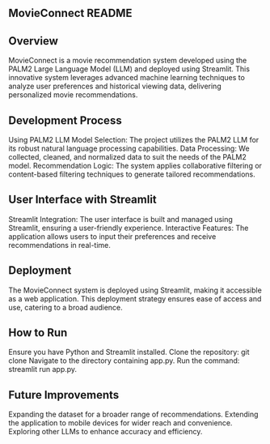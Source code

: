 ## MovieConnect README
## Overview
MovieConnect is a movie recommendation system developed using the PALM2 Large Language Model (LLM) and deployed using Streamlit. This innovative system leverages advanced machine learning techniques to analyze user preferences and historical viewing data, delivering personalized movie recommendations.

## Development Process
Using PALM2 LLM
Model Selection: The project utilizes the PALM2 LLM for its robust natural language processing capabilities.
Data Processing: We collected, cleaned, and normalized data to suit the needs of the PALM2 model.
Recommendation Logic: The system applies collaborative filtering or content-based filtering techniques to generate tailored recommendations.
## User Interface with Streamlit
Streamlit Integration: The user interface is built and managed using Streamlit, ensuring a user-friendly experience.
Interactive Features: The application allows users to input their preferences and receive recommendations in real-time.
## Deployment
The MovieConnect system is deployed using Streamlit, making it accessible as a web application. This deployment strategy ensures ease of access and use, catering to a broad audience.

## How to Run
Ensure you have Python and Streamlit installed.
Clone the repository: git clone 
Navigate to the directory containing app.py.
Run the command: streamlit run app.py.

## Future Improvements
Expanding the dataset for a broader range of recommendations.
Extending the application to mobile devices for wider reach and convenience.
Exploring other LLMs to enhance accuracy and efficiency.

